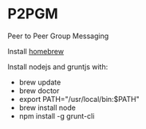 P2PGM
=====

Peer to Peer Group Messaging

Install [homebrew](http://brew.sh)

Install nodejs and gruntjs with:

* brew update
* brew doctor
* export PATH="/usr/local/bin:$PATH"
* brew install node
* npm install -g grunt-cli
